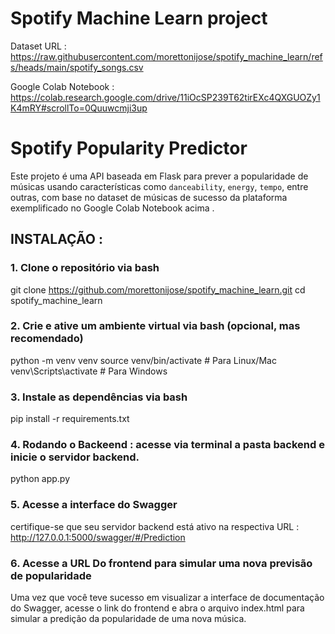# Spotify Machine Learn project

Dataset URL : https://raw.githubusercontent.com/morettonijose/spotify_machine_learn/refs/heads/main/spotify_songs.csv 

Google Colab Notebook : https://colab.research.google.com/drive/11iOcSP239T62tirEXc4QXGUOZy1K4mRY#scrollTo=0Quuwcmji3up

# Spotify Popularity Predictor

Este projeto é uma API baseada em Flask para prever a popularidade de músicas usando características como `danceability`, `energy`, `tempo`, entre outras, com base no dataset de músicas de sucesso da plataforma exemplificado no Google Colab Notebook acima .

## INSTALAÇÃO : 

### 1. Clone o repositório via bash

git clone https://github.com/morettonijose/spotify_machine_learn.git
cd spotify_machine_learn

### 2. Crie e ative um ambiente virtual via bash (opcional, mas recomendado)
python -m venv venv
source venv/bin/activate  # Para Linux/Mac
venv\Scripts\activate  # Para Windows

###  3. Instale as dependências via bash
pip install -r requirements.txt

###  4. Rodando o Backeend  : acesse via terminal a pasta backend e inicie o servidor backend. 
python app.py

###  5. Acesse a interface do Swagger
certifique-se que seu servidor backend está ativo na respectiva URL : http://127.0.0.1:5000/swagger/#/Prediction

###  6. Acesse a URL Do frontend para simular uma nova previsão de popularidade
Uma vez que você teve sucesso em visualizar a interface de documentação do Swagger, acesse o link do frontend e abra o arquivo index.html para simular a predição da popularidade de uma nova música. 


